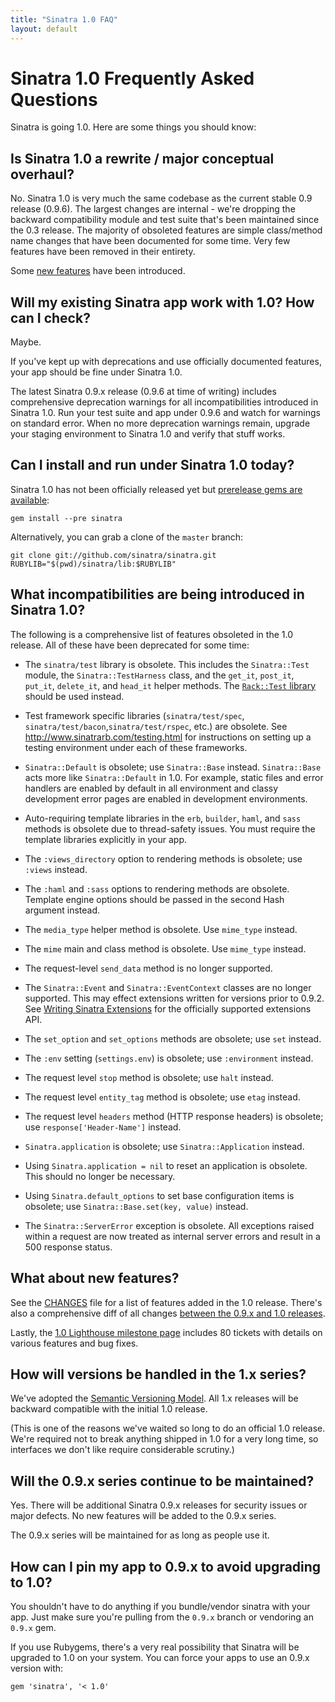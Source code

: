 ```yaml
---
title: "Sinatra 1.0 FAQ"
layout: default
---
```


Sinatra 1.0 Frequently Asked Questions
======================================

Sinatra is going 1.0. Here are some things you should know:

## Is Sinatra 1.0 a rewrite / major conceptual overhaul?

No. Sinatra 1.0 is very much the same codebase as the current stable
0.9 release (0.9.6). The largest changes are internal - we're dropping
the backward compatibility module and test suite that's been
maintained since the 0.3 release. The majority of obsoleted features
are simple class/method name changes that have been documented for
some time. Very few features have been removed in their entirety.

Some [new features][ch] have been introduced.

## Will my existing Sinatra app work with 1.0? How can I check?

Maybe.

If you've kept up with deprecations and use officially documented
features, your app should be fine under Sinatra 1.0.

The latest Sinatra 0.9.x release (0.9.6 at time of writing) includes
comprehensive deprecation warnings for all incompatibilities introduced
in Sinatra 1.0. Run your test suite and app under 0.9.6 and watch for
warnings on standard error. When no more deprecation warnings remain,
upgrade your staging environment to Sinatra 1.0 and verify that stuff
works.

## Can I install and run under Sinatra 1.0 today?

Sinatra 1.0 has not been officially released yet but [prerelease gems
are available][pg]:

    gem install --pre sinatra

Alternatively, you can grab a clone of the `master` branch:

    git clone git://github.com/sinatra/sinatra.git
    RUBYLIB="$(pwd)/sinatra/lib:$RUBYLIB"

[pg]: http://gemcutter.org/gems/sinatra/versions/1.0.b

## What incompatibilities are being introduced in Sinatra 1.0?

The following is a comprehensive list of features obsoleted in the
1.0 release. All of these have been deprecated for some time:

 * The `sinatra/test` library is obsolete. This includes the `Sinatra::Test`
   module, the `Sinatra::TestHarness` class, and the `get_it`, `post_it`,
   `put_it`, `delete_it`, and `head_it` helper methods. The
   [`Rack::Test` library](http://gitrdoc.com/brynary/rack-test) should
   be used instead.

 * Test framework specific libraries (`sinatra/test/spec`,
   `sinatra/test/bacon`,`sinatra/test/rspec`, etc.) are obsolete. See
   http://www.sinatrarb.com/testing.html for instructions on setting up a
   testing environment under each of these frameworks.

 * `Sinatra::Default` is obsolete; use `Sinatra::Base` instead.
   `Sinatra::Base` acts more like `Sinatra::Default` in 1.0. For
   example, static files and error handlers are enabled by default in
   all environment and classy development error pages are enabled in
   development environments.

 * Auto-requiring template libraries in the `erb`, `builder`, `haml`,
   and `sass` methods is obsolete due to thread-safety issues. You must
   require the template libraries explicitly in your app.

 * The `:views_directory` option to rendering methods is obsolete; use
   `:views` instead.

 * The `:haml` and `:sass` options to rendering methods are obsolete.
   Template engine options should be passed in the second Hash argument
   instead.

 * The `media_type` helper method is obsolete. Use `mime_type` instead.

 * The `mime` main and class method is obsolete. Use `mime_type` instead.

 * The request-level `send_data` method is no longer supported.

 * The `Sinatra::Event` and `Sinatra::EventContext` classes are no longer
   supported. This may effect extensions written for versions prior to 0.9.2.
   See [Writing Sinatra Extensions](http://www.sinatrarb.com/extensions.html)
   for the officially supported extensions API.

 * The `set_option` and `set_options` methods are obsolete; use `set`
   instead.

 * The `:env` setting (`settings.env`) is obsolete; use `:environment`
   instead.

 * The request level `stop` method is obsolete; use `halt` instead.

 * The request level `entity_tag` method is obsolete; use `etag`
   instead.

 * The request level `headers` method (HTTP response headers) is obsolete;
   use `response['Header-Name']` instead.

 * `Sinatra.application` is obsolete; use `Sinatra::Application` instead.

 * Using `Sinatra.application = nil` to reset an application is obsolete.
   This should no longer be necessary.

 * Using `Sinatra.default_options` to set base configuration items is
   obsolete; use `Sinatra::Base.set(key, value)` instead.

 * The `Sinatra::ServerError` exception is obsolete. All exceptions raised
   within a request are now treated as internal server errors and result in
   a 500 response status.

## What about new features?

See the [CHANGES][ch] file for a list of features added in the 1.0
release. There's also a comprehensive diff of all changes [between the
0.9.x and 1.0 releases][cv].

Lastly, the [1.0 Lighthouse milestone page][li] includes 80 tickets with
details on various features and bug fixes.

[ch]: http://github.com/sinatra/sinatra/blob/1.0.b/CHANGES
[cv]: http://github.com/sinatra/sinatra/compare/0.9.x...1.0.b
[li]: https://sinatra.lighthouseapp.com/projects/9779-sinatra/milestones/41832-10

## How will versions be handled in the 1.x series?

We've adopted the [Semantic Versioning Model](http://semver.org/).
All 1.x releases will be backward compatible with the initial
1.0 release.

(This is one of the reasons we've waited so long to do an official 1.0
release. We're required not to break anything shipped in 1.0 for a very
long time, so interfaces we don't like require considerable scrutiny.)

## Will the 0.9.x series continue to be maintained?

Yes. There will be additional Sinatra 0.9.x releases for security
issues or major defects. No new features will be added to the 0.9.x
series.

The 0.9.x series will be maintained for as long as people use it.

## How can I pin my app to 0.9.x to avoid upgrading to 1.0?

You shouldn't have to do anything if you bundle/vendor sinatra with your
app. Just make sure you're pulling from the `0.9.x` branch or vendoring an
`0.9.x` gem.

If you use Rubygems, there's a very real possibility that Sinatra will
be upgraded to 1.0 on your system. You can force your apps to use an 0.9.x
version with:

    gem 'sinatra', '< 1.0'
